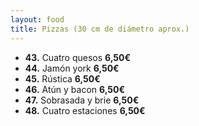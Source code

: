 ```yaml
---
layout: food
title: Pizzas (30 cm de diámetro aprox.)
---
```


* **43.** Cuatro quesos **6,50€**
* **44.** Jamón york **6,50€**
* **45.** Rústica **6,50€**
* **46.** Atún y bacon **6,50€**
* **47.** Sobrasada y brie **6,50€**
* **48.** Cuatro estaciones **6,50€**

